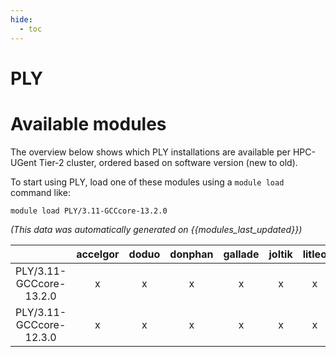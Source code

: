 ```yaml
---
hide:
  - toc
---
```


PLY
===

# Available modules


The overview below shows which PLY installations are available per HPC-UGent Tier-2 cluster, ordered based on software version (new to old).

To start using PLY, load one of these modules using a `module load` command like:

```shell
module load PLY/3.11-GCCcore-13.2.0
```

*(This data was automatically generated on {{modules_last_updated}})*

| |accelgor|doduo|donphan|gallade|joltik|litleo|shinx|
| :---: | :---: | :---: | :---: | :---: | :---: | :---: | :---: |
|PLY/3.11-GCCcore-13.2.0|x|x|x|x|x|x|x|
|PLY/3.11-GCCcore-12.3.0|x|x|x|x|x|x|x|
